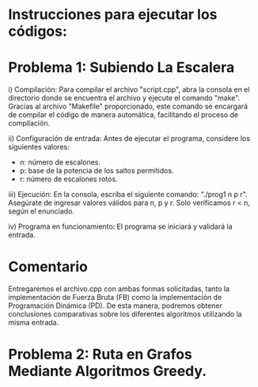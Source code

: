 # Instrucciones para ejecutar los códigos:

# Problema 1: Subiendo La Escalera

i) Compilación: Para compilar el archivo "script.cpp", abra la consola en el directorio donde se encuentra el archivo y ejecute el comando "make". Gracias al archivo "Makefile" proporcionado, este comando se encargará de compilar el código de manera automática, facilitando el proceso de compilación.  

ii) Configuración de entrada: Antes de ejecutar el programa, considere los siguientes valores: 
   - n: número de escalones.
   - p: base de la potencia de los saltos permitidos.
   - r: número de escalones rotos.

iii) Ejecución: En la consola, escriba el siguiente comando: "./prog1 n p r". 
   Asegúrate de ingresar valores válidos para n, p y r. Solo verificamos r < n, según el enunciado.

iv) Programa en funcionamiento: El programa se iniciará y validará la entrada.

# Comentario   
Entregaremos el archivo.cpp con ambas formas solicitadas, tanto la implementación de Fuerza Bruta (FB) como la implementación de Programación Dinámica (PD). De esta manera, podremos obtener conclusiones comparativas sobre los diferentes algoritmos utilizando la misma entrada.  

# Problema 2: Ruta en Grafos Mediante Algoritmos Greedy.  
